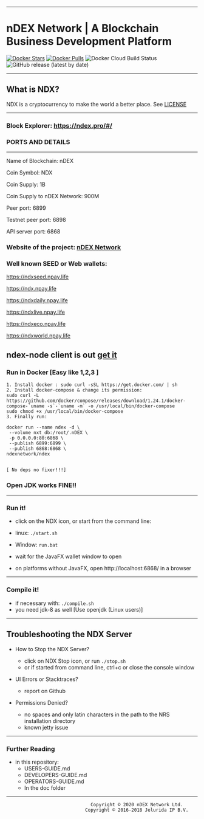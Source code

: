 ----
# nDEX Network | A Blockchain Business Development Platform #
[![Docker Stars](https://img.shields.io/docker/stars/ndexnetwork/ndex.svg)](https://hub.docker.com/r/ndexnetwork/ndex?style=flat)
[![Docker Pulls](https://img.shields.io/docker/pulls/ndexnetwork/ndex.svg)](https://hub.docker.com/r/ndexnetwork/ndex?style=flat)
![Docker Cloud Build Status](https://img.shields.io/docker/cloud/build/ndexnetwork/ndex?label=nDEX%20%7C%20docker%20build&style=flat)
![GitHub release (latest by date)](https://img.shields.io/github/v/release/ndexnetwork/ndex?style=flat)

----
## What is NDX? ##
NDX is a cryptocurrency to make the world a better place.
See [LICENSE](https://raw.githubusercontent.com/ndexnetwork/nDEX/master/.github/LICENSE)

----
### Block Explorer: https://ndex.pro/#/
### PORTS AND DETAILS
--------------------
Name of Blockchain: nDEX

Coin Symbol: NDX

Coin Supply: 1B

Coin Supply to nDEX Network: 900M

Peer port: 6899

Testnet peer port: 6898

API server port: 6868

### Website of the project: [nDEX Network](https://ndexnetwork.com)

### Well known SEED or Web wallets:

https://ndxseed.npay.life

https://ndx.npay.life

https://ndxdaily.npay.life

https://ndxlive.npay.life

https://ndxeco.npay.life

https://ndxworld.npay.life

## ndex-node client is out [get it](https://github.com/ndexnetwork/ndex-node)

### Run in Docker [Easy like 1,2,3 ]
```
1. Install docker : sudo curl -sSL https://get.docker.com/ | sh
2. Install docker-compose & change its permission:  
sudo curl -L https://github.com/docker/compose/releases/download/1.24.1/docker-compose-`uname -s`-`uname -m` -o /usr/local/bin/docker-compose
sudo chmod +x /usr/local/bin/docker-compose
3. Finally run:

docker run --name ndex -d \
 --volume nxt_db:/root/.nDEX \
 -p 0.0.0.0:80:6868 \
 --publish 6899:6899 \
 --publish 6868:6868 \
ndexnetwork/ndex


[ No deps no fixer!!!]
```

### Open JDK works FINE!!
----
### Run it! ##

  - click on the NDX icon, or start from the command line:
  - linux: `./start.sh`
  - Window: `run.bat`

  - wait for the JavaFX wallet window to open
  - on platforms without JavaFX, open http://localhost:6868/ in a browser

----
### Compile it! ##

  - if necessary with: `./compile.sh`
  - you need jdk-8 as well [Use openjdk (Linux users)]

----
## Troubleshooting the NDX Server ##

  - How to Stop the NDX Server?
    - click on NDX Stop icon, or run `./stop.sh`
    - or if started from command line, ctrl+c or close the console window

  - UI Errors or Stacktraces?
    - report on Github

  - Permissions Denied?
    - no spaces and only latin characters in the path to the NRS installation directory
    - known jetty issue

----
### Further Reading ##

  - in this repository:
    - USERS-GUIDE.md
    - DEVELOPERS-GUIDE.md
    - OPERATORS-GUIDE.md
    - In the doc folder

----

```
                               Copyright © 2020 nDEX Network Ltd.
                             Copyright © 2016-2018 Jelurida IP B.V.

```
